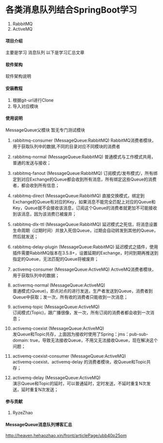 # 各类消息队列结合SpringBoot学习
1.  RabbitMQ
2.  ActiveMQ


#### 项目介绍
主要是学习 消息队列
以下是学习汇总文章

#### 软件架构
软件架构说明


#### 安装教程

1. 根据git-url进行Clone
2. 导入对应模块

#### 使用说明
MessageQueue父模块
暂无专门测试模块


1. rabbitmq-consumer        (MessageQueue:RabbitMQ)
    RabbitMQ消费者模块，用于获取队列中的数据,不同的目录对应不同模块的消费者

     
2. rabbitmq-normal          (MessageQueue:RabbitMQ)
    普通模式与工作模式共用，普通的发送与接收；
    
3. rabbitmq-fanout          (MessageQueue:RabbitMQ)
    订阅模式/发布模式/，所有绑定到对应Exchange的Queue都会收到所有消息，所有绑定这些Queue的消费者，都会收到所有信息；
    
4. rabbitmq-direct          (MessageQueue:RabbitMQ)
    直接交换模式，绑定到Exchange的Queue有对应的Key，如果消息不能完全匹配上对应的Queue和Key，Queue就不会接收该消息，订阅这个Queue的消费者就更加不可能接收到该消息，因为该消费已被废弃；
    
5. rabbitmq-dlx-ttl         (MessageQueue:RabbitMQ)
    延迟模式之死信，将消息设置生命周期（过期时间）并放入死信Queue，过期会自动转发到其他的Queue，然后就发送；
    
6. rabbitmq-delay-plugin    (MessageQueue:RabbitMQ)
    延迟模式之插件，使用插件需要RabbitMQ版本在3.5.8+，设置延期的Exchange，时间到期再推送到指定的Queue，无法匹配的Queue将被废弃；
    
7. activemq-consumer        (MessageQueue:ActiveMQ)
    ActiveMQ消费者模块，用于获取队列中的数据；
    
8. activermq-normal         (MessageQueue:ActiveMQ)    
    普通模式(Queue)，即点对点的进行发送，生产者发送到Queue，消费者到Queue中获取；发一次，所有收的消费者只能收到一次消息；
    
9.  activemq-topic          (MessageQueue:ActiveMQ)   
    订阅模式(Topic)，跟广播很像，发一次，所有订阅的消费者都会收到一次消息；
 
10. activemq-coexist         (MessageQueue:ActiveMQ)   
    发Queue和Topic共存，上面因为接收时使用了Spring：jms：pub-sub-domain: true，导致无法接收Queue，不用又无法接收Queue，现在解决这个问题；
    
11. activemq-coexist-consumer (MessageQueue:ActiveMQ)  
    activemq-coexist、activemq-delay 的消费者模块，收Queue和Topic共存；
    
12. activemq-delay            (MessageQueue:ActiveMQ)  
    演示Queue和Topic的延时，可以普通延时，定时发送，不延时重复N次发送，延时重复N次发送；

    
#### 参与贡献

1. RyzeZhao

#### MessageQueue消息队列博客汇总
http://heaven.hehaozhao.xin/front/articlePage/ubb40p25om